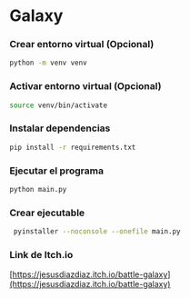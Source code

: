 # Galaxy

### Crear entorno virtual (Opcional)

```bash
python -m venv venv
```

### Activar entorno virtual (Opcional)

```bash
source venv/bin/activate
```

### Instalar dependencias

```bash
pip install -r requirements.txt
```

### Ejecutar el programa

```bash
python main.py
```

### Crear ejecutable
```bash
 pyinstaller --noconsole --onefile main.py
```

### Link de Itch.io
[https://jesusdiazdiaz.itch.io/battle-galaxy](https://jesusdiazdiaz.itch.io/battle-galaxy)